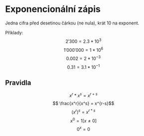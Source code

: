 # Exponencionální zápis
Jedna cifra před desetinou čárkou (ne nula), krát 10 na exponent.

Příklady:
$$ 2'300 = 2.3 * 10^3 $$
$$ 1'000'000 = 1 * 10^6 $$
$$ 0.002 = 2 * 10^{-3} $$
$$ 0.31 = 3.1 * 10^{-1} $$
## Pravidla
$$ x^r * x^s = x^{r+s} $$
$$ \frac{x^r}{x^s} = x^{r-s}$$
$$ (x^r)^s = x^{r*s} $$
$$ x^0 = 1 [x \ne 0]$$
$$ 0^x = 0 $$